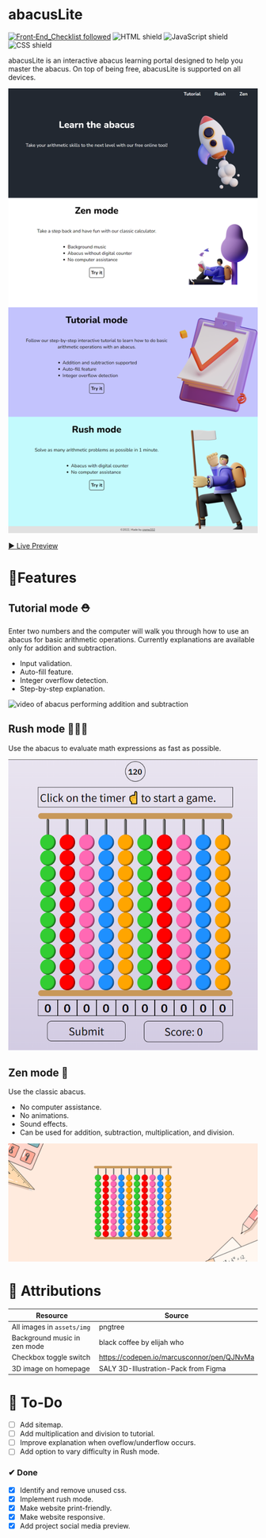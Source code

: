 # abacusLite
[![Front‑End_Checklist followed](https://img.shields.io/badge/Front‑End_Checklist-followed-brightgreen.svg)](https://github.com/thedaviddias/Front-End-Checklist/)
![HTML shield](https://img.shields.io/badge/-HTML-blue)
![JavaScript shield](https://img.shields.io/badge/-JavaScript-yellow)
![CSS shield](https://img.shields.io/badge/-CSS-orange)

abacusLite is an interactive abacus learning portal designed to help you master the abacus. On top of being free, abacusLite is supported on all devices.

![homepage screenshot](assets/img/2022-08-22-16-12-22.png)

[▶ Live Preview](https://creme332.github.io/abacusLite/)

# 🚀Features

## Tutorial mode ⛑
Enter two numbers and the computer will walk you through how to use an abacus for basic arithmetic operations. Currently explanations are available only for addition and subtraction.

- Input validation.
- Auto-fill feature.
- Integer overflow detection.
- Step-by-step explanation.

![video of abacus performing addition and subtraction](assets/img/tutorial-video.gif)

## Rush mode 🏃‍♀️💨
Use the abacus to evaluate math expressions as fast as possible.

![rush mode screenshot](assets/img/2022-08-24-17-20-23.png)

## Zen mode 🤪 
Use the classic abacus.

- No computer assistance.
- No animations.
- Sound effects.
- Can be used for addition, subtraction, multiplication, and division.

![zen mode screenshot](assets/img/2022-08-22-16-14-37.png)
# 📌 Attributions
Resource | Source
---|---
All images in `assets/img` | pngtree
Background music in zen mode | black coffee by elijah who
Checkbox toggle switch | https://codepen.io/marcusconnor/pen/QJNvMa
3D image on homepage | SALY 3D-Illustration-Pack from Figma

# 🔨 To-Do
- [ ] Add sitemap.
- [ ] Add multiplication and division to tutorial.
- [ ] Improve explanation when oveflow/underflow occurs. 
- [ ] Add option to vary difficulty in Rush mode.

### ✔ Done
- [x] Identify and remove unused css.
- [x] Implement rush mode.
- [x] Make website print-friendly.
- [x] Make website responsive.
- [x] Add project social media preview.
